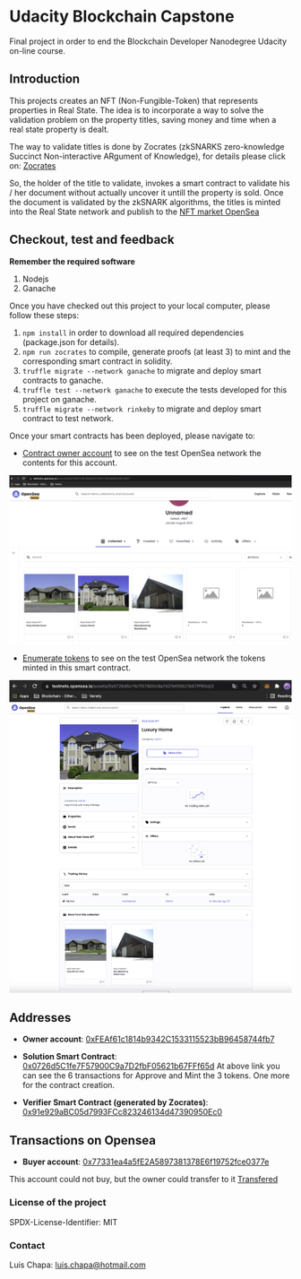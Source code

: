 # Udacity Blockchain Capstone

Final project in order to end the Blockchain Developer Nanodegree Udacity on-line course.

## Introduction

This projects creates an NFT (Non-Fungible-Token) that represents properties in Real State. The idea is to incorporate a way to solve the validation problem on the property titles, saving money and time when a real state property is dealt.

The way to validate titles is done by Zocrates (zkSNARKS zero-knowledge Succinct Non-interactive ARgument of Knowledge), for details please click on: [Zocrates](https://zokrates.github.io/)

So, the holder of the title to validate, invokes a smart contract to validate his / her document without actually uncover it untill the property is sold. Once the document is validated by the zkSNARK algorithms, the titles is minted into the Real State network and publish to the [NFT market OpenSea](https://docs.opensea.io/)

## Checkout, test and feedback

**Remember the required software**

1. Nodejs
2. Ganache

Once you have checked out this project to your local computer, please follow these steps:

1. `npm install` in order to download all required dependencies (package.json for details).
2. `npm run zocrates` to compile, generate proofs (at least 3) to mint and the corresponding smart contract in solidity.
3. `truffle migrate --network ganache` to migrate and deploy smart contracts to ganache.
4. `truffle test --network ganache` to execute the tests developed for this project on ganache.
5. `truffle migrate --network rinkeby` to migrate and deploy smart contract to test network.

Once your smart contracts has been deployed, please navigate to:

- [Contract owner account](https://rinkeby.opensea.io/accounts/0xFEAf61c1814b9342C1533115523bB96458744fb7) to see on the test OpenSea network the contents for this account. 

![Account on OpenSea test](img/AccountOpenSeaTest.png)

- [Enumerate tokens](https://testnets.opensea.io/assets/0x0726d5C1fe7F57900C9a7D2fbF05621b67FFf65d/1) to see on the test OpenSea network the tokens minted in this smart contract. 

![Tokens on OpenSea test](img/EnumerateOpenSeaTest.png)

## Addresses

- **Owner account**: [0xFEAf61c1814b9342C1533115523bB96458744fb7](https://rinkeby.etherscan.io/address/0xfeaf61c1814b9342c1533115523bb96458744fb7)

- **Solution Smart Contract**: [0x0726d5C1fe7F57900C9a7D2fbF05621b67FFf65d](https://rinkeby.etherscan.io/address/0x0726d5C1fe7F57900C9a7D2fbF05621b67FFf65d)
At above link you can see the 6 transactions for Approve and Mint the 3 tokens. One more for the contract creation.

- **Verifier Smart Contract (generated by Zocrates)**: [0x91e929aBC05d7993FCc823246134d47390950Ec0](https://rinkeby.etherscan.io/address/0x91e929aBC05d7993FCc823246134d47390950Ec0)

## Transactions on Opensea

- **Buyer account**: [0x77331ea4a5fE2A5897381378E6f19752fce0377e](https://rinkeby.etherscan.io/address/0x77331ea4a5fE2A5897381378E6f19752fce0377e)

This account could not buy, but the owner could transfer to it [Transfered](https://testnets.opensea.io/assets/0x0726d5c1fe7f57900c9a7d2fbf05621b67fff65d/1)


### License of the project
SPDX-License-Identifier: MIT

### Contact
Luis Chapa: luis.chapa@hotmail.com
